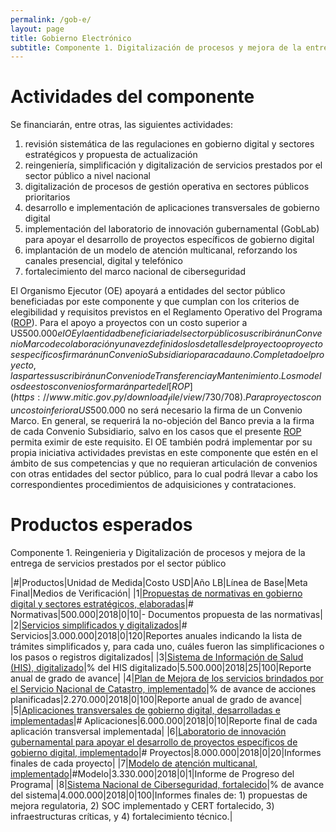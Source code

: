 ```yaml
---
permalink: /gob-e/
layout: page
title: Gobierno Electrónico
subtitle: Componente 1. Digitalización de procesos y mejora de la entrega de servicios prestados por el sector público.
---
```


# Actividades del componente
Se financiarán, entre otras, las siguientes actividades: 
1. revisión sistemática de las regulaciones en gobierno digital y sectores estratégicos y propuesta de actualización
2. reingeniería, simplificación y digitalización de servicios prestados por el sector público a nivel nacional
3. digitalización de procesos de gestión operativa en sectores públicos prioritarios
4. desarrollo e implementación de aplicaciones transversales de gobierno digital
5. implementación del laboratorio de innovación gubernamental (GobLab) para apoyar el desarrollo de proyectos específicos de gobierno digital
6. implantación de un modelo de atención multicanal, reforzando los canales presencial, digital y telefónico
7. fortalecimiento del marco nacional de ciberseguridad

El Organismo Ejecutor (OE) apoyará a entidades del sector público beneficiadas por este componente y que cumplan con los criterios de elegibilidad y requisitos previstos en el Reglamento Operativo del Programa ([ROP](https://www.mitic.gov.py/download_file/view/730/708)). Para el apoyo a proyectos con un costo superior a US$500.000 el OE y la entidad beneficiaria del sector público suscribirán un Convenio Marco de colaboración y una vez definidos los detalles del proyecto o proyectos específicos firmarán un Convenio Subsidiario para cada uno. Completado el proyecto, las partes suscribirán un Convenio de Transferencia y Mantenimiento. Los modelos de estos convenios formarán parte del [ROP](https://www.mitic.gov.py/download_file/view/730/708). Para proyectos con un costo inferior a US$500.000 no será necesario la firma de un Convenio Marco. En general, se requerirá la no-objeción del Banco previa a la firma de cada Convenio Subsidiario, salvo en los casos que el presente [ROP](https://www.mitic.gov.py/download_file/view/730/708) permita eximir de este requisito. El OE también podrá implementar por su propia iniciativa actividades previstas en este componente que estén en el ámbito de sus competencias y que no requieran articulación de convenios con otras entidades del sector público, para lo cual podrá llevar a cabo los correspondientes procedimientos de adquisiciones y contrataciones.

# Productos esperados
Componente 1. Reingenieria y Digitalización de procesos y mejora de la entrega de servicios prestados por el sector público				

|#|Productos|Unidad de Medida|Costo USD|Año LB|Línea de Base|Meta Final|Medios de Verificación|
|1|[Propuestas de normativas en gobierno digital y sectores estratégicos, elaboradas](/productos/p1/)|# Normativas|500.000|2018|0|10|- Documentos propuesta de las normativas|
|2|[Servicios simplificados y digitalizados](/productos/p2/)|# Servicios|3.000.000|2018|0|120|Reportes anuales indicando la lista de trámites simplificados y, para cada uno, cuáles fueron las simplificaciones o los pasos o registros digitalizados|
|3|[Sistema de Información de Salud (HIS), digitalizado](/productos/p3/)|% del HIS digitalizado|5.500.000|2018|25|100|Reporte anual de grado de avance|
|4|[Plan de Mejora de los servicios brindados por el Servicio Nacional de Catastro, implementado](/productos/p4/)|% de avance de acciones planificadas|2.270.000|2018|0|100|Reporte anual de grado de avance|
|5|[Aplicaciones transversales de gobierno digital, desarrolladas e implementadas](/productos/p5/)|# Aplicaciones|6.000.000|2018|0|10|Reporte final de cada aplicación transversal implementada|
|6|[Laboratorio de innovación gubernamental para apoyar el desarrollo de proyectos específicos de gobierno digital, implementado](/productos/p6/)|# Proyectos|8.000.000|2018|0|20|Informes finales de cada proyecto|
|7|[Modelo de atención multicanal, implementado](/productos/p7/)|#Modelo|3.330.000|2018|0|1|Informe de Progreso del Programa|
|8|[Sistema Nacional de Ciberseguridad, fortalecido](/productos/p8/)|% de avance del sistema|4.000.000|2018|0|100|Informes finales de: 1) propuestas de mejora regulatoria, 2) SOC implementado y CERT fortalecido, 3) infraestructuras críticas, y 4) fortalecimiento técnico.|

